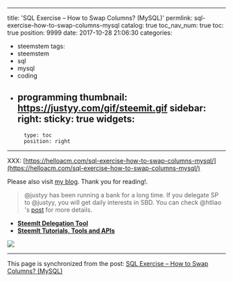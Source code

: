 
---
title: 'SQL Exercise – How to Swap Columns? (MySQL)'
permlink: sql-exercise-how-to-swap-columns-mysql
catalog: true
toc_nav_num: true
toc: true
position: 9999
date: 2017-10-28 21:06:30
categories:
- steemstem
tags:
- steemstem
- sql
- mysql
- coding
- programming
thumbnail: https://justyy.com/gif/steemit.gif
sidebar:
    right:
        sticky: true
widgets:
    -
        type: toc
        position: right
---


XXX: [https://helloacm.com/sql-exercise-how-to-swap-columns-mysql/](https://helloacm.com/sql-exercise-how-to-swap-columns-mysql/)

Please also visit [my blog](https://helloacm.com/sql-exercise-how-to-swap-columns-mysql/). Thank you for reading!.

> @justyy has been running a bank for a long time. If you delegate SP to @justyy, you will get daily interests in SBD. You can check @htliao 's [post](https://steemit.com/cn/@htliao/my-response-to-paulag-s-analysis-related-to-ned-s-sp-delegation) for more details.

- **[SteemIt Delegation Tool](https://helloacm.com/tools/steemit/sp-delegate-form/)**
- **[SteemIt Tutorials, Tools and APIs](https://helloacm.com/tools/steemit/)**

![](https://justyy.com/gif/steemit.gif)

- - -

This page is synchronized from the post: [SQL Exercise – How to Swap Columns? (MySQL)](https://steemit.com/@justyy/sql-exercise-how-to-swap-columns-mysql)
